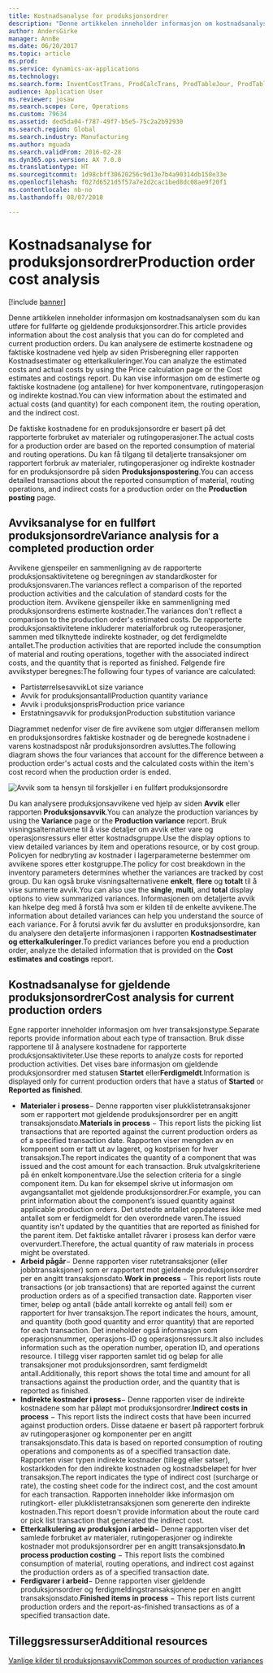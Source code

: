 ```yaml
---
title: Kostnadsanalyse for produksjonsordrer
description: "Denne artikkelen inneholder informasjon om kostnadsanalysen som du kan utføre for fullførte og gjeldende produksjonsordrer. Du kan analysere de estimerte kostnadene og faktiske kostnadene ved hjelp av siden Prisberegning eller rapporten Kostnadsestimater og etterkalkuleringer. Du kan vise informasjon om de estimerte og faktiske kostnadene (og antallene) for hver komponentvare, rutingoperasjon og indirekte kostnad."
author: AndersGirke
manager: AnnBe
ms.date: 06/20/2017
ms.topic: article
ms.prod: 
ms.service: dynamics-ax-applications
ms.technology: 
ms.search.form: InventCostTrans, ProdCalcTrans, ProdTableJour, ProdTableListPage
audience: Application User
ms.reviewer: josaw
ms.search.scope: Core, Operations
ms.custom: 79634
ms.assetid: ded5da04-f787-49f7-b5e5-75c2a2b92930
ms.search.region: Global
ms.search.industry: Manufacturing
ms.author: mguada
ms.search.validFrom: 2016-02-28
ms.dyn365.ops.version: AX 7.0.0
ms.translationtype: HT
ms.sourcegitcommit: 1d98cbff30620256c9d13e7b4a90314db150e33e
ms.openlocfilehash: f027d6521d5f57a7e2d2cac1bed8dc08ae9f20f1
ms.contentlocale: nb-no
ms.lasthandoff: 08/07/2018

---
```


# <a name="production-order-cost-analysis"></a><span data-ttu-id="09527-105">Kostnadsanalyse for produksjonsordrer</span><span class="sxs-lookup"><span data-stu-id="09527-105">Production order cost analysis</span></span>

[!include [banner](../includes/banner.md)]

<span data-ttu-id="09527-106">Denne artikkelen inneholder informasjon om kostnadsanalysen som du kan utføre for fullførte og gjeldende produksjonsordrer.</span><span class="sxs-lookup"><span data-stu-id="09527-106">This article provides information about the cost analysis that you can do for completed and current production orders.</span></span> <span data-ttu-id="09527-107">Du kan analysere de estimerte kostnadene og faktiske kostnadene ved hjelp av siden Prisberegning eller rapporten Kostnadsestimater og etterkalkuleringer.</span><span class="sxs-lookup"><span data-stu-id="09527-107">You can analyze the estimated costs and actual costs by using the Price calculation page or the Cost estimates and costings report.</span></span> <span data-ttu-id="09527-108">Du kan vise informasjon om de estimerte og faktiske kostnadene (og antallene) for hver komponentvare, rutingoperasjon og indirekte kostnad.</span><span class="sxs-lookup"><span data-stu-id="09527-108">You can view information about the estimated and actual costs (and quantity) for each component item, the routing operation, and the indirect cost.</span></span>

<span data-ttu-id="09527-109">De faktiske kostnadene for en produksjonsordre er basert på det rapporterte forbruket av materialer og rutingoperasjoner.</span><span class="sxs-lookup"><span data-stu-id="09527-109">The actual costs for a production order are based on the reported consumption of material and routing operations.</span></span> <span data-ttu-id="09527-110">Du kan få tilgang til detaljerte transaksjoner om rapportert forbruk av materialer, rutingoperasjoner og indirekte kostnader for en produksjonsordre på siden **Produksjonspostering**.</span><span class="sxs-lookup"><span data-stu-id="09527-110">You can access detailed transactions about the reported consumption of material, routing operations, and indirect costs for a production order on the **Production posting** page.</span></span>

## <a name="variance-analysis-for-a-completed-production-order"></a><span data-ttu-id="09527-111">Avviksanalyse for en fullført produksjonsordre</span><span class="sxs-lookup"><span data-stu-id="09527-111">Variance analysis for a completed production order</span></span>
<span data-ttu-id="09527-112">Avvikene gjenspeiler en sammenligning av de rapporterte produksjonsaktivitetene og beregningen av standardkoster for produksjonsvaren.</span><span class="sxs-lookup"><span data-stu-id="09527-112">The variances reflect a comparison of the reported production activities and the calculation of standard costs for the production item.</span></span> <span data-ttu-id="09527-113">Avvikene gjenspeiler ikke en sammenligning med produksjonsordrens estimerte kostnader.</span><span class="sxs-lookup"><span data-stu-id="09527-113">The variances don't reflect a comparison to the production order's estimated costs.</span></span> <span data-ttu-id="09527-114">De rapporterte produksjonsaktivitetene inkluderer materialforbruk og ruteoperasjoner, sammen med tilknyttede indirekte kostnader, og det ferdigmeldte antallet.</span><span class="sxs-lookup"><span data-stu-id="09527-114">The production activities that are reported include the consumption of material and routing operations, together with the associated indirect costs, and the quantity that is reported as finished.</span></span> <span data-ttu-id="09527-115">Følgende fire avvikstyper beregnes:</span><span class="sxs-lookup"><span data-stu-id="09527-115">The following four types of variance are calculated:</span></span>

-   <span data-ttu-id="09527-116">Partistørrelsesavvik</span><span class="sxs-lookup"><span data-stu-id="09527-116">Lot size variance</span></span>
-   <span data-ttu-id="09527-117">Avvik for produksjonsantall</span><span class="sxs-lookup"><span data-stu-id="09527-117">Production quantity variance</span></span>
-   <span data-ttu-id="09527-118">Avvik i produksjonspris</span><span class="sxs-lookup"><span data-stu-id="09527-118">Production price variance</span></span>
-   <span data-ttu-id="09527-119">Erstatningsavvik for produksjon</span><span class="sxs-lookup"><span data-stu-id="09527-119">Production substitution variance</span></span>

<span data-ttu-id="09527-120">Diagrammet nedenfor viser de fire avvikene som utgjør differansen mellom en produksjonsordres faktiske kostnader og de beregnede kostnadene i varens kostnadspost når produksjonsordren avsluttes.</span><span class="sxs-lookup"><span data-stu-id="09527-120">The following diagram shows the four variances that account for the difference between a production order's actual costs and the calculated costs within the item's cost record when the production order is ended.</span></span> 

![Avvik som ta hensyn til forskjeller i en fullført produksjonsordre](./media/control.jpg) 

<span data-ttu-id="09527-122">Du kan analysere produksjonsavvikene ved hjelp av siden **Avvik** eller rapporten **Produksjonsavvik**.</span><span class="sxs-lookup"><span data-stu-id="09527-122">You can analyze the production variances by using the **Variance** page or the **Production variance** report.</span></span> <span data-ttu-id="09527-123">Bruk visningsalternativene til å vise detaljer om avvik etter vare og operasjonsressurs eller etter kostnadsgruppe.</span><span class="sxs-lookup"><span data-stu-id="09527-123">Use the display options to view detailed variances by item and operations resource, or by cost group.</span></span> <span data-ttu-id="09527-124">Policyen for nedbryting av kostnader i lagerparameterne bestemmer om avvikene spores etter kostgruppe.</span><span class="sxs-lookup"><span data-stu-id="09527-124">The policy for cost breakdown in the inventory parameters determines whether the variances are tracked by cost group.</span></span> <span data-ttu-id="09527-125">Du kan også bruke visningsalternativene **enkelt**, **flere** og **totalt** til å vise summerte avvik.</span><span class="sxs-lookup"><span data-stu-id="09527-125">You can also use the **single**, **multi**, and **total** display options to view summarized variances.</span></span> <span data-ttu-id="09527-126">Informasjonen om detaljerte avvik kan hkelpe deg med å forstå hva som er kilden til de enkelte avvikene.</span><span class="sxs-lookup"><span data-stu-id="09527-126">The information about detailed variances can help you understand the source of each variance.</span></span> <span data-ttu-id="09527-127">For å forutsi avvik før du avslutter en produksjonsordre, kan du analysere den detaljerte informasjonen i rapporten **Kostnadsestimater og etterkalkuleringer**.</span><span class="sxs-lookup"><span data-stu-id="09527-127">To predict variances before you end a production order, analyze the detailed information that is provided on the **Cost estimates and costings** report.</span></span>

## <a name="cost-analysis-for-current-production-orders"></a><span data-ttu-id="09527-128">Kostnadsanalyse for gjeldende produksjonsordrer</span><span class="sxs-lookup"><span data-stu-id="09527-128">Cost analysis for current production orders</span></span>
<span data-ttu-id="09527-129">Egne rapporter inneholder informasjon om hver transaksjonstype.</span><span class="sxs-lookup"><span data-stu-id="09527-129">Separate reports provide information about each type of transaction.</span></span> <span data-ttu-id="09527-130">Bruk disse rapportene til å analysere kostnadene for rapporterte produksjonsaktiviteter.</span><span class="sxs-lookup"><span data-stu-id="09527-130">Use these reports to analyze costs for reported production activities.</span></span> <span data-ttu-id="09527-131">Det vises bare informasjon om gjeldende produksjonsordrer med statusen **Startet** eller**Ferdigmeldt**.</span><span class="sxs-lookup"><span data-stu-id="09527-131">Information is displayed only for current production orders that have a status of **Started** or **Reported as finished**.</span></span>

-   <span data-ttu-id="09527-132">**Materialer i prosess**− Denne rapporten viser plukklistetransaksjoner som er rapportert mot gjeldende produksjonsordrer per en angitt transaksjonsdato.</span><span class="sxs-lookup"><span data-stu-id="09527-132">**Materials in process** − This report lists the picking list transactions that are reported against the current production orders as of a specified transaction date.</span></span> <span data-ttu-id="09527-133">Rapporten viser mengden av en komponent som er tatt ut av lageret, og kostprisen for hver transaksjon.</span><span class="sxs-lookup"><span data-stu-id="09527-133">The report indicates the quantity of a component that was issued and the cost amount for each transaction.</span></span> <span data-ttu-id="09527-134">Bruk utvalgskriteriene på én enkelt komponentvare.</span><span class="sxs-lookup"><span data-stu-id="09527-134">Use the selection criteria for a single component item.</span></span> <span data-ttu-id="09527-135">Du kan for eksempel skrive ut informasjon om avgangsantallet mot gjeldende produksjonsordrer.</span><span class="sxs-lookup"><span data-stu-id="09527-135">For example, you can print information about the component’s issued quantity against applicable production orders.</span></span> <span data-ttu-id="09527-136">Det utstedte antallet oppdateres ikke med antallet som er ferdigmeldt for den overordnede varen.</span><span class="sxs-lookup"><span data-stu-id="09527-136">The issued quantity isn't updated by the quantities that are reported as finished for the parent item.</span></span> <span data-ttu-id="09527-137">Det faktiske antallet råvarer i prosess kan derfor være overvurdert.</span><span class="sxs-lookup"><span data-stu-id="09527-137">Therefore, the actual quantity of raw materials in process might be overstated.</span></span>
-   <span data-ttu-id="09527-138">**Arbeid pågår**− Denne rapporten viser rutetransaksjoner (eller jobbtransaksjoner) som er rapportert mot gjeldende produksjonsordrer per en angitt transaksjonsdato.</span><span class="sxs-lookup"><span data-stu-id="09527-138">**Work in process** − This report lists route transactions (or job transactions) that are reported against the current production orders as of a specified transaction date.</span></span> <span data-ttu-id="09527-139">Rapporten viser timer, beløp og antall (både antall korrekte og antall feil) som er rapportert for hver transaksjon.</span><span class="sxs-lookup"><span data-stu-id="09527-139">The report indicates the hours, amount, and quantity (both good quantity and error quantity) that are reported for each transaction.</span></span> <span data-ttu-id="09527-140">Det inneholder også informasjon som operasjonsnummer, operasjons-ID og operasjonsressurs.</span><span class="sxs-lookup"><span data-stu-id="09527-140">It also includes information such as the operation number, operation ID, and operations resource.</span></span> <span data-ttu-id="09527-141">I tillegg viser rapporten samlet tid og beløp for alle transaksjoner mot produksjonsordren, samt ferdigmeldt antall.</span><span class="sxs-lookup"><span data-stu-id="09527-141">Additionally, this report shows the total time and amount for all transactions against the production order, and the quantity that is reported as finished.</span></span>
-   <span data-ttu-id="09527-142">**Indirekte kostnader i prosess**− Denne rapporten viser de indirekte kostnadene som har påløpt mot produksjonsordrer.</span><span class="sxs-lookup"><span data-stu-id="09527-142">**Indirect costs in process** − This report lists the indirect costs that have been incurred against production orders.</span></span> <span data-ttu-id="09527-143">Disse dataene er basert på rapportert forbruk av rutingoperasjoner og komponenter per en angitt transaksjonsdato.</span><span class="sxs-lookup"><span data-stu-id="09527-143">This data is based on reported consumption of routing operations and components as of a specified transaction date.</span></span> <span data-ttu-id="09527-144">Rapporten viser typen indirekte kostnader (tillegg eller satser), kostarkkoden for den indirekte kostnaden og kostnadsbeløpet for hver transaksjon.</span><span class="sxs-lookup"><span data-stu-id="09527-144">The report indicates the type of indirect cost (surcharge or rate), the costing sheet code for the indirect cost, and the cost amount for each transaction.</span></span> <span data-ttu-id="09527-145">Rapporten inneholder ikke informasjon om rutingkort- eller plukklistetransaksjonen som genererte den indirekte kostnaden.</span><span class="sxs-lookup"><span data-stu-id="09527-145">This report doesn't provide information about the route card or pick list transaction that generated the indirect cost.</span></span>
-   <span data-ttu-id="09527-146">**Etterkalkulering av produksjon i arbeid**− Denne rapporten viser det samlede forbruket av materialer, rutingoperasjoner og indirekte kostnader mot produksjonsordrer per en angitt transaksjonsdato.</span><span class="sxs-lookup"><span data-stu-id="09527-146">**In process production costing** − This report lists the combined consumption of material, routing operations, and indirect cost against the production orders as of a specified transaction date.</span></span>
-   <span data-ttu-id="09527-147">**Ferdigvarer i arbeid**− Denne rapporten viser gjeldende produksjonsordrer og ferdigmeldingstransaksjonene per en angitt transaksjonsdato.</span><span class="sxs-lookup"><span data-stu-id="09527-147">**Finished items in process** − This report lists current production orders and the report-as-finished transactions as of a specified transaction date.</span></span>


<a name="additional-resources"></a><span data-ttu-id="09527-148">Tilleggsressurser</span><span class="sxs-lookup"><span data-stu-id="09527-148">Additional resources</span></span>
--------

[<span data-ttu-id="09527-149">Vanlige kilder til produksjonsavvik</span><span class="sxs-lookup"><span data-stu-id="09527-149">Common sources of production variances</span></span>](common-sources-of-production-variances.md)




